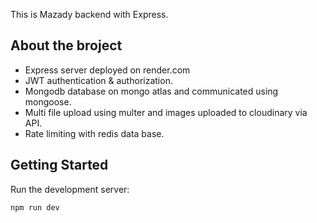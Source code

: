 This is Mazady backend with Express.

## About the broject

* Express server deployed on render.com
* JWT authentication & authorization.
* Mongodb database on mongo atlas and communicated using mongoose.
* Multi file upload using multer and images uploaded to cloudinary via API.
* Rate limiting with redis data base.

## Getting Started

Run the development server:

```
npm run dev
```

